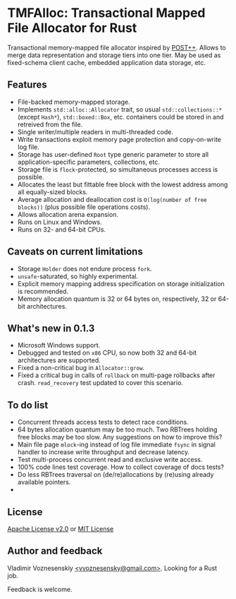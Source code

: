 # TMFAlloc: Transactional Mapped File Allocator for Rust

Transactional memory-mapped file allocator inspired by
[POST++](https://github.com/knizhnik/POST--). Allows to merge data
representation and storage tiers into one tier. May be used as fixed-schema
client cache, embedded application data storage, etc.

## Features
 * File-backed memory-mapped storage.
 * Implements `std::alloc::Allocator` trait, so usual `std::collections::*`
   (except `Hash*`), `std::boxed::Box`, etc. containers could be stored in and
   retreived from the file.
 * Single writer/multiple readers in multi-threaded code.
 * Write transactions exploit memory page protection and copy-on-write log
   file.
 * Storage has user-defined `Root` type generic parameter to
   store all application-specific parameters, collections, etc.
 * Storage file is `flock`-protected, so simultaneous processes access is
   possible.
 * Allocates the least but fittable free block with the lowest address among
   all equally-sized blocks.
 * Average allocation and deallocation cost is `O(log(number of free blocks))`
   (plus possible file operations costs).
 * Allows allocation arena expansion.
 * Runs on Linux and Windows.
 * Runs on 32- and 64-bit CPUs.

## Caveats on current limitations
 * Storage `Holder` does not endure process `fork`.
 * `unsafe`-saturated, so highly experimental.
 * Explicit memory mapping address specification on storage initialization is
   recommended.
 * Memory allocation quantum is 32 or 64 bytes on, respectively, 32 or 64-bit
   architectures.

## What's new in 0.1.3
 * Microsoft Windows support.
 * Debugged and tested on `x86` CPU, so now both 32 and 64-bit
   architectures are supported.
 * Fixed a non-critical bug in `Allocator::grow`.
 * Fixed a critical bug in calls of `rollback` on multi-page rollbacks after
   crash. `read_recovery` test updated to cover this scenario.

## To do list
 * Concurrent threads access tests to detect race conditions.
 * 64 bytes allocation quantum may be too much. Two RBTrees holding free blocks
   may be too slow. Any suggestions on how to improve this?
 * Main file page `mlock`-ing instead of log file immediate `fsync` in signal
   handler to increase write throughput and decrease latency.
 * Test multi-process concurrent read and exclusive write access.
 * 100% code lines test coverage. How to collect coverage of docs tests?
 * Do less RBTrees traversal on (de/re)allocations by (re)using already
   available pointers.
 * 

## License
[Apache License v2.0](tmfalloc/blob?file=LICENSE-APACHE) or
[MIT License](tmfalloc/blob?file=LICENSE-MIT)

## Author and feedback

Vladimir Voznesenskiy [\<vvoznesensky@gmail.com\>](
    mailto:vvoznesensky@gmail.com). Looking for a Rust job.

Feedback is welcome.

